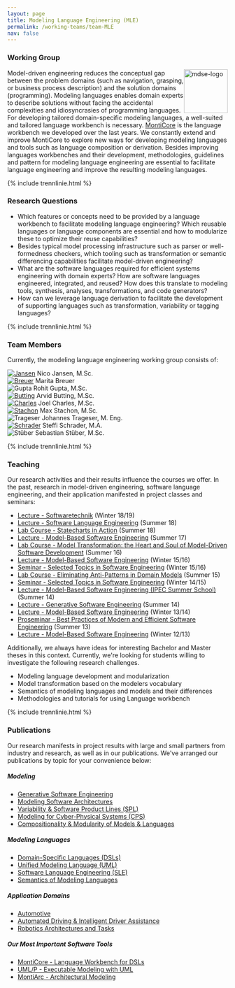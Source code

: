 ```yaml
---
layout: page
title: Modeling Language Engineering (MLE)
permalink: /working-teams/team-MLE
nav: false
---
```


### Working Group

<img src="../../assets/img/mle-logo.png" alt="mdse-logo" style="float: right; height: 100px;">

Model-driven engineering reduces the conceptual gap between the problem domains 
(such as navigation, grasping, or business process description) and the solution domains 
(programming). Modeling languages enables domain experts to describe solutions without 
facing the accidental complexities and idiosyncrasies of programming languages. For developing 
tailored domain-specific modeling languages, a well-suited and tailored language workbench is 
necessary. [MontiCore](https://monticore.github.io/monticore/) is the language workbench we developed over the last years. We constantly 
extend and improve MontiCore to explore new ways for developing modeling languages and tools such 
as language composition or derivation. Besides improving languages workbenches and their development,
methodologies, guidelines and pattern for modeling language engineering are essential to facilitate 
language engineering and improve the resulting modeling languages.

{% include trennlinie.html %}

### Research Questions

- Which features or concepts need to be provided by a language workbench to facilitate modeling language engineering? Which reusable languages or language components are essential and how to modularize these to optimize their reuse capabilities?
- Besides typical model processing infrastructure such as parser or well-formedness checkers, which tooling such as transformation or semantic differencing capabilities facilitate model-driven engineering?
- What are the software languages required for efficient systems engineering with domain experts? How are software languages engineered, integrated, and reused? How does this translate to modeling tools, synthesis, analyses, transformations, and code generators?
- How can we leverage language derivation to facilitate the development of supporting languages such as transformation, variability or tagging languages?

{% include trennlinie.html %}

### Team Members

Currently, the modeling language engineering working group consists of:

<div class="container">
    <div class="row d-flex justify-content-center">
        <div class="col-lg-2 col-md-6">
            <a href="https://www.se-rwth.de/staff/jansen/"><img class="staff-pics team-pics-design z-depth-1" src="../../assets/img/teams/jansen.jpeg" alt="Jansen"></a>
            <span class="span-text-team-pics">Nico Jansen, M.Sc.</span>
        </div>
        <div class="col-lg-2 col-md-6">
            <a href="https://www.se-rwth.de/staff/breuer/"><img class="staff-pics team-pics-design z-depth-1" src="../../assets/img/teams/anonymous.jpeg" alt="Breuer"></a>
            <span class="span-text-team-pics">Marita Breuer</span>
        </div>
        <div class="col-lg-2 col-md-6">
            <img class="staff-pics team-pics-design z-depth-1" src="../../assets/img/teams/gupta.jpeg" alt="Gupta">
            <span class="span-text-team-pics">Rohit Gupta, M.Sc.</span>
        </div>
        <div class="col-lg-2 col-md-6">
            <a href="https://www.se-rwth.de/staff/butting/"><img class="staff-pics team-pics-design z-depth-1" src="../../assets/img/teams/butting.jpeg" alt="Butting"></a>
            <span class="span-text-team-pics">Arvid Butting, M.Sc.</span>
        </div>
        <div class="col-lg-2 col-md-6">
            <a href="https://www.se-rwth.de/staff/charles/"><img class="staff-pics team-pics-design z-depth-1" src="../../assets/img/teams/anonymous.jpeg" alt="Charles"></a>
            <span class="span-text-team-pics">Joel Charles, M.Sc.</span>
        </div>
    </div>
    <div class="row d-flex justify-content-center">
        <div class="col-lg-2 col-md-6">
            <a href="https://www.se-rwth.de/staff/stachon/"><img class="staff-pics team-pics-design z-depth-1" src="../../assets/img/teams/stachon.jpeg" alt="Stachon"></a>
            <span class="span-text-team-pics">Max Stachon, M.Sc.</span>
        </div>
        <div class="col-lg-2 col-md-6">
            <img class="staff-pics team-pics-design z-depth-1" src="../../assets/img/teams/anonymous.jpeg" alt="Trageser">
            <span class="span-text-team-pics">Johannes Trageser, M. Eng.</span>
        </div>
        <div class="col-lg-2 col-md-6">
            <a href="https://www.se-rwth.de/staff/schrader/"><img class="staff-pics team-pics-design z-depth-1" src="../../assets/img/teams/schrader.jpeg" alt="Schrader"></a>
            <span class="span-text-team-pics">Steffi Schrader, M.A.</span>
        </div>
        <div class="col-lg-2 col-md-6">
            <img class="staff-pics team-pics-design z-depth-1" src="../../assets/img/teams/anonymous.jpeg" alt="Stüber">
            <span class="span-text-team-pics">Sebastian Stüber, M.Sc.</span>
        </div>
    </div>
</div>

{% include trennlinie.html %}

### Teaching

Our research activities and their results influence the courses we offer. In the past, research in model-driven engineering, software language engineering, and their application manifested in project classes and seminars:

- [Lecture - Softwaretechnik](https://www.se-rwth.de/teaching/ws1819/swt/) (Winter 18/19)
- [Lecture - Software Language Engineering](https://www.se-rwth.de/teaching/ss18/sle/) (Summer 18)
- [Lab Course - Statecharts in Action](https://www.se-rwth.de/teaching/ss18/lab/statecharts/) (Summer 18)
- [Lecture - Model-Based Software Engineering](https://www.se-rwth.de/teaching/ss17/mbse/) (Summer 17)
- [Lab Course - Model Transformation: the Heart and Soul of Model-Driven Software Development](https://www.se-rwth.de/teaching/ss16/lab_tf/) (Summer 16)
- [Lecture - Model-Based Software Engineering](https://www.se-rwth.de/teaching/ws1516/mbse/) (Winter 15/16)
- [Seminar - Selected Topics in Software Engineering](https://www.se-rwth.de/teaching/ws1516/seminar_se/) (Winter 15/16)
- [Lab Course - Eliminating Anti-Patterns in Domain Models](https://www.se-rwth.de/teaching/ss15/lab_tf/) (Summer 15)
- [Seminar - Selected Topics in Software Engineering](https://www.se-rwth.de/teaching/ws1415/seminar_se/) (Winter 14/15)
- [Lecture - Model-Based Software Engineering (IPEC Summer School)](https://www.se-rwth.de/teaching/ss14/mbse/) (Summer 14)
- [Lecture - Generative Software Engineering](https://www.se-rwth.de/teaching/ss14/gse/) (Summer 14)
- [Lecture - Model-Based Software Engineering](https://www.se-rwth.de/teaching/ws1314/mbse/) (Winter 13/14)
- [Proseminar - Best Practices of Modern and Efficient Software Engineering](https://www.se-rwth.de/teaching/ss13/proseminar/) (Summer 13)
- [Lecture - Model-Based Software Engineering](https://www.se-rwth.de/teaching/ws1213/mbse/) (Winter 12/13)

Additionally, we always have ideas for interesting Bachelor and Master theses in this context. Currently, we're looking for students willing to investigate the following research challenges.

- Modeling language development and modularization
- Model transformation based on the modelers vocabulary
- Semantics of modeling languages and models and their differences
- Methodologies and tutorials for using Language workbench

{% include trennlinie.html %}

### Publications

Our research manifests in project results with large and small partners from industry and research, as well as in our publications. We've arranged our publications by topic for your convenience below:

<h5 style="font-weight: bold"> Modeling </h5>

- [Generative Software Engineering](/research/Generative-SE)
- [Modeling Software Architectures](/research/Software-Architecture)
- [Variability & Software Product Lines (SPL)](/research/Variability)
- [Modeling for Cyber-Physical Systems (CPS)](/research/Cyber-Physical-Systems)
- [Compositionality & Modularity of Models & Languages](/research/Compositionality)

<h5 style="font-weight: bold"> Modeling Languages </h5>

- [Domain-Specific Languages (DSLs)](/research/Domain-Specific-Languages)
- [Unified Modeling Language (UML)](/research/Unified-Modeling-Language)
- [Software Language Engineering (SLE)](/research/Language-Engineering)
- [Semantics of Modeling Languages](/research/Semantics)

<h5 style="font-weight: bold"> Application Domains </h5>

- [Automotive](/research/Automotive)
- [Automated Driving & Intelligent Driver Assistance](/research/Autonomic-Driving)
- [Robotics Architectures and Tasks](/research/Robotics)

<h5 style="font-weight: bold"> Our Most Important Software Tools </h5>

- [MontiCore - Language Workbench for DSLs](/research/MontiCore)
- [UML/P - Executable Modeling with UML](/research/UML-P)
- [MontiArc - Architectural Modeling](/research/Software-Architecture)
